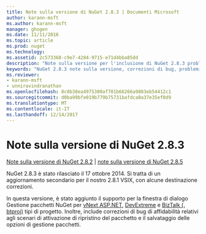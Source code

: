 ```yaml
---
title: Note sulla versione di NuGet 2.8.3 | Documenti Microsoft
author: karann-msft
ms.author: karann-msft
manager: ghogen
ms.date: 11/11/2016
ms.topic: article
ms.prod: nuget
ms.technology: 
ms.assetid: 2c573368-c9e7-4284-9715-e71d4bba85dd
description: "Note sulla versione per l'inclusione di NuGet 2.8.3 problemi noti, correzioni di bug, le funzionalità aggiunte e dcr."
keywords: "NuGet 2.8.3 note sulla versione, correzioni di bug, problemi noti, aggiunta di funzionalità, eseguire"
ms.reviewer:
- karann-msft
- unniravindranathan
ms.openlocfilehash: 8c0b38ea4975300af701b66266a9883eb54412c1
ms.sourcegitcommit: d0ba99bfe019b779b75731bafdca8a37e35ef0d9
ms.translationtype: MT
ms.contentlocale: it-IT
ms.lasthandoff: 12/14/2017
---
```

# <a name="nuget-283-release-notes"></a>Note sulla versione di NuGet 2.8.3

[Note sulla versione di NuGet 2.8.2](../release-notes/nuget-2.8.2.md) | [note sulla versione di NuGet 2.8.5](../release-notes/nuget-2.8.5.md)

NuGet 2.8.3 è stato rilasciato il 17 ottobre 2014. Si tratta di un aggiornamento secondario per il nostro 2.8.1 VSIX, con alcune destinazione correzioni.

In questa versione, è stato aggiunto il supporto per la finestra di dialogo Gestione pacchetti NuGet per [vNext ASP.NET](http://www.asp.net/vnext), [DevExtreme](http://js.devexpress.com/) e [BizTalk (. btproj)](http://msdn.microsoft.com/library/aa577497.aspx) tipi di progetto. Inoltre, include correzioni di bug di affidabilità relativi agli scenari di attivazione di ripristino del pacchetto e il salvataggio delle opzioni di gestione pacchetti.
